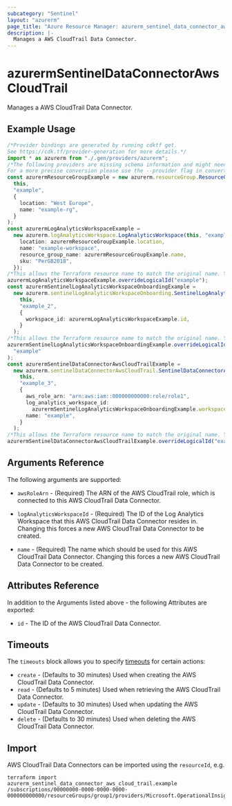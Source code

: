 ```yaml
---
subcategory: "Sentinel"
layout: "azurerm"
page_title: "Azure Resource Manager: azurerm_sentinel_data_connector_aws_cloud_trail"
description: |-
  Manages a AWS CloudTrail Data Connector.
---
```


# azurermSentinelDataConnectorAwsCloudTrail

Manages a AWS CloudTrail Data Connector.

## Example Usage

```typescript
/*Provider bindings are generated by running cdktf get.
See https://cdk.tf/provider-generation for more details.*/
import * as azurerm from "./.gen/providers/azurerm";
/*The following providers are missing schema information and might need manual adjustments to synthesize correctly: azurerm.
For a more precise conversion please use the --provider flag in convert.*/
const azurermResourceGroupExample = new azurerm.resourceGroup.ResourceGroup(
  this,
  "example",
  {
    location: "West Europe",
    name: "example-rg",
  }
);
const azurermLogAnalyticsWorkspaceExample =
  new azurerm.logAnalyticsWorkspace.LogAnalyticsWorkspace(this, "example_1", {
    location: azurermResourceGroupExample.location,
    name: "example-workspace",
    resource_group_name: azurermResourceGroupExample.name,
    sku: "PerGB2018",
  });
/*This allows the Terraform resource name to match the original name. You can remove the call if you don't need them to match.*/
azurermLogAnalyticsWorkspaceExample.overrideLogicalId("example");
const azurermSentinelLogAnalyticsWorkspaceOnboardingExample =
  new azurerm.sentinelLogAnalyticsWorkspaceOnboarding.SentinelLogAnalyticsWorkspaceOnboarding(
    this,
    "example_2",
    {
      workspace_id: azurermLogAnalyticsWorkspaceExample.id,
    }
  );
/*This allows the Terraform resource name to match the original name. You can remove the call if you don't need them to match.*/
azurermSentinelLogAnalyticsWorkspaceOnboardingExample.overrideLogicalId(
  "example"
);
const azurermSentinelDataConnectorAwsCloudTrailExample =
  new azurerm.sentinelDataConnectorAwsCloudTrail.SentinelDataConnectorAwsCloudTrail(
    this,
    "example_3",
    {
      aws_role_arn: "arn:aws:iam::000000000000:role/role1",
      log_analytics_workspace_id:
        azurermSentinelLogAnalyticsWorkspaceOnboardingExample.workspaceId,
      name: "example",
    }
  );
/*This allows the Terraform resource name to match the original name. You can remove the call if you don't need them to match.*/
azurermSentinelDataConnectorAwsCloudTrailExample.overrideLogicalId("example");

```

## Arguments Reference

The following arguments are supported:

*   `awsRoleArn` - (Required) The ARN of the AWS CloudTrail role, which is connected to this AWS CloudTrail Data Connector.

*   `logAnalyticsWorkspaceId` - (Required) The ID of the Log Analytics Workspace that this AWS CloudTrail Data Connector resides in. Changing this forces a new AWS CloudTrail Data Connector to be created.

*   `name` - (Required) The name which should be used for this AWS CloudTrail Data Connector. Changing this forces a new AWS CloudTrail Data Connector to be created.

## Attributes Reference

In addition to the Arguments listed above - the following Attributes are exported:

* `id` - The ID of the AWS CloudTrail Data Connector.

## Timeouts

The `timeouts` block allows you to specify [timeouts](https://www.terraform.io/language/resources/syntax#operation-timeouts) for certain actions:

* `create` - (Defaults to 30 minutes) Used when creating the AWS CloudTrail Data Connector.
* `read` - (Defaults to 5 minutes) Used when retrieving the AWS CloudTrail Data Connector.
* `update` - (Defaults to 30 minutes) Used when updating the AWS CloudTrail Data Connector.
* `delete` - (Defaults to 30 minutes) Used when deleting the AWS CloudTrail Data Connector.

## Import

AWS CloudTrail Data Connectors can be imported using the `resourceId`, e.g.

```console
terraform import azurerm_sentinel_data_connector_aws_cloud_trail.example /subscriptions/00000000-0000-0000-0000-000000000000/resourceGroups/group1/providers/Microsoft.OperationalInsights/workspaces/workspace1/providers/Microsoft.SecurityInsights/dataConnectors/dc1
```
